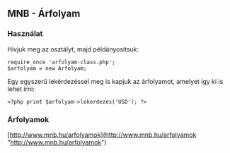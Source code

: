 ## MNB - Árfolyam ##

### Használat ###

Hívjuk meg az osztályt, majd példányosítsuk:

    require_once 'arfolyam-class.php';
	$arfolyam = new Arfolyam;

Egy egyszerű lekérdezéssel meg is kapjuk az árfolyamot, amelyet így ki is lehet írni:

    <?php print $arfolyam->lekerdezes('USD'); ?>

### Árfolyamok ###
[http://www.mnb.hu/arfolyamok](http://www.mnb.hu/arfolyamok "http://www.mnb.hu/arfolyamok")
